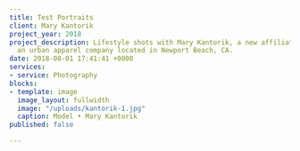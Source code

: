 ```yaml
---
title: Test Portraits
client: Mary Kantorik
project_year: 2018
project_description: Lifestyle shots with Mary Kantorik, a new affiliate for XOMandySue,
  an urban apparel company located in Newport Beach, CA.
date: 2018-08-01 17:41:41 +0000
services:
- service: Photography
blocks:
- template: image
  image_layout: fullwidth
  image: "/uploads/kantorik-1.jpg"
  caption: Model • Mary Kantorik
published: false

---
```

